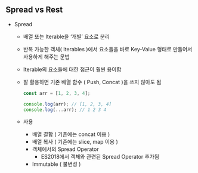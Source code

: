 ## Spread vs Rest
- Spread
  - 배열 또는 Iterable을 ‘개별’ 요소로 분리
  - 반복 가능한 객체( Iterables )에서 요소들을 바로 Key-Value 형태로 만들어서 사용하게 해주는 문법
  - Iterable의 요소들에 대한 접근이 훨씬 용이함
  - 잘 활용하면 기존 배열 함수 ( Push, Concat )을 쓰지 않아도 됨
      
      ```jsx
      const arr = [1, 2, 3, 4];
      
      console.log(arr); // [1, 2, 3, 4]
      console.log(...arr); // 1 2 3 4
      ```
      
  - 사용
      - 배열 결합 ( 기존에는 concat 이용 )
      - 배열 복사 ( 기존에는 slice, map 이용 )
      - 객체에서의 Spread Operator
          - ES2018에서 객체와 관련된 Spread Operator 추가됨
      - Immutable ( 불변성 )
